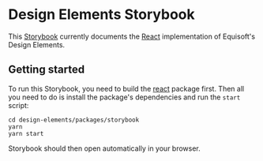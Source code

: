 # Design Elements Storybook

This [Storybook](https://storybook.js.org) currently documents the [React](../react) implementation of Equisoft's Design Elements.

## Getting started

To run this Storybook, you need to build the [react](../react/README.md) package first. Then all you need to do is install the package's dependencies and run the `start` script:

```
cd design-elements/packages/storybook
yarn
yarn start
```

Storybook should then open automatically in your browser.
